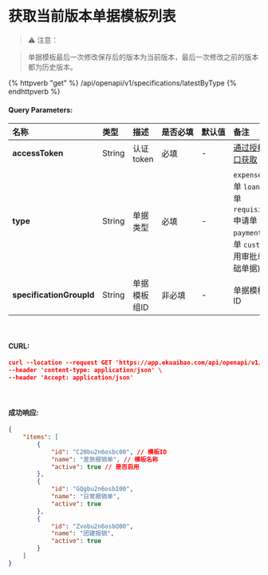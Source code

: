 # 获取当前版本单据模板列表

>⚠️ 注意：

>单据模板最后一次修改保存后的版本为当前版本，最后一次修改之前的版本都为历史版本。

{% httpverb "get" %} /api/openapi/v1/specifications/latestByType {% endhttpverb %}

#### Query Parameters:

|名称  |类型    |描述   |是否必填   |默认值  | 备注 |
| :--------- | :------ | :---------| :------| :------|:------|
| **accessToken**          | String  | 认证token	  | 必填   | - | [通过授权接口获取](/getting-started/auth.html) |
| **type**                 | String  | 单据类型	  | 必填   | - | `expense`:报销单 `loan`:借款单 `requisition`:申请单 `payment`:付款单 `custom`:通用审批单(基础单据) |
| **specificationGroupId** | String  | 单据模板组ID | 非必填 | - | 单据模板组ID |

<br/>

#### CURL:

```json
curl --location --request GET 'https://app.ekuaibao.com/api/openapi/v1/specifications/latestByType?accessToken=qUMbutefrU8U00&type=expense&specificationGroupId' \
--header 'content-type: application/json' \
--header 'Accept: application/json'
```
<br/>

#### 成功响应:
```json
{
    "items": [
        {
            "id": "C20bu2n6osbc00", // 模板ID
            "name": "差旅报销单", // 模板名称
            "active": true // 是否启用
        },
        {
            "id": "GQgbu2n6osbI00",
            "name": "日常报销单",
            "active": true
        },
        {
            "id": "Zvobu2n6osbQ00",
            "name": "团建报销",
            "active": true
        }
    ]
}
```

<style>
    table {
		width: 100%; /*表格宽度*/
		border-collapse: collapse; /*使用单一线条的边框*/
		empty-cells: show; /*单元格无内容依旧绘制边框*/
		}
    /* 悬浮变色 */
	table tr:hover {
		background: #B2B2B2 !important;
		}
    /* 首列不换行 */
	table td:nth-child(1) {
		white-space: nowrap;
	}
    /* 指定列宽度 */
	table th:nth-of-type(1) { 
		width: 20%;
		white-space: nowrap;
	}
    table th:nth-of-type(2) {
		width: 10%;
		white-space: nowrap;
	}
    table th:nth-of-type(3) {
		width: 20%;
		white-space: nowrap;
	}
    table th:nth-of-type(4) {
		width: 8%;
		white-space: nowrap;
	}
    table th:nth-of-type(5) {
		width: 7%;
		white-space: nowrap;
	}
    table th:nth-of-type(6) {
		width: 35%;
		white-space: nowrap;
	}

</style>

